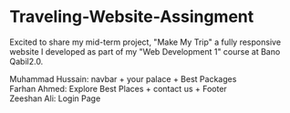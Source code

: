 # Traveling-Website-Assingment
Excited to share my mid-term project, "Make My Trip" a fully responsive website I developed as part of my  "Web Development 1" course at Bano Qabil2.0. <br>

Muhammad Hussain: navbar + your palace + Best Packages <br>
Farhan Ahmed: Explore Best Places + contact us + Footer <br>
Zeeshan Ali: Login Page
